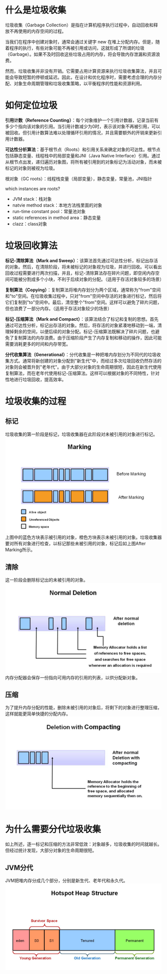 # 什么是垃圾收集
垃圾收集（Garbage Collection）是指在计算机程序执行过程中，自动回收和释放不再使用的内存空间的过程。

当我们在程序中创建对象时，通常会通过关键字 new 在堆上分配内存。但是，随着程序的执行，有些对象可能不再被引用或访问，这就形成了所谓的垃圾（Garbage）。如果不及时回收这些垃圾占用的内存，将会导致内存泄漏和资源浪费。

然而，垃圾收集并非没有开销。它需要占用计算资源来执行垃圾收集算法，并且可能会导致短暂的停顿或延迟。因此，在设计和优化程序时，需要考虑合理的内存分配、对象生命周期管理和垃圾收集策略，以平衡程序的性能和资源利用。

# 如何定位垃圾
**引用计数（Reference Counting）**：每个对象维护一个引用计数器，记录当前有多少个指向该对象的引用。当引用计数减少为0时，表示该对象不再被引用，可以被回收。但引用计数算法难以处理循环引用的情况，并且需要额外的开销来更新引用计数器。

**可达性分析算法**：基于根节点（Roots）和引用关系来确定对象的可达性。根节点包括静态变量、线程栈中的局部变量和JNI（Java Native Interface）引用。通过从根节点出发，递归遍历对象图，将所有被引用到的对象标记为活动对象，而未被标记的对象则被视为垃圾。

根对象（GC roots）：线程栈变量（局部变量），静态变量，常量池，JNI指针

which instances are roots?
- JVM stack：栈对象
- natvie method stack：本地方法栈里面的对象
- run-time constant pool：常量池对象
- static references in method area：静态变量
- clazz：class对象

# 垃圾回收算法
**标记-清除算法（Mark and Sweep）**：该算法首先通过可达性分析，标记出存活的对象。然后，在清除阶段，将未被标记的对象视为垃圾，并进行回收。可以看出回收过程需要进行两次扫描，并且，标记-清除算法存在碎片问题，即空闲内存空间可能被分割成多个小块，不利于后续对象的分配。（适用于存活对象较多的场景）

**复制算法（Copying）**：复制算法将堆内存划分为两个区域，通常称为"from"空间和"to"空间。在垃圾收集过程中，只对"from"空间中存活的对象进行标记，然后将它们复制到"to"空间中。最后，清空整个"from"空间。这样可以避免了碎片问题，但也浪费了一部分内存。（适用于存活对象较少的场景）

**标记-压缩算法（Mark and Compact）**：该算法结合了标记和复制的思想。首先通过可达性分析，标记出存活的对象。然后，将存活的对象紧凑地移动到一端，清理掉剩余的空间，以便后续的对象分配。标记-压缩算法既解决了碎片问题，也避免了复制算法的内存浪费。由于压缩阶段产生了内存复制和移动的操作，因此可能需要消耗更多的时间和内存带宽。

**分代收集算法（Generational）**：分代收集是一种把堆内存划分为不同代的垃圾收集方式。通常将新创建的对象分配到"新生代"中，而经过多次垃圾回收仍然存活的对象则会被晋升到"老年代"。由于大部分对象的生命周期很短，因此在新生代使用复制算法，而在老年代使用标记-压缩算法。这样可以根据对象的不同特性，针对性地进行垃圾回收，提高效率。

# 垃圾收集的过程
## 标记
垃圾收集的第一阶段是标记，垃圾收集器在此阶段对未被引用的对象进行标记。
![](../image/JVM/MarkSweep1.jpeg)
上图中的蓝色方块表示被引用的对象，橙色方块表示未被引用的对象。垃圾收集器要对所有对象进行检查，以标记那些未被引用的对象，标记后如上图After Marking所示。

## 清除
这一阶段会删除标记出的未被引用的对象。
![](../image/JVM/MarkSweep2.jpg)
内存分配器会保存一份指向可用内存的引用的列表，以供分配新对象。

## 压缩
为了提升内存分配的性能，删除未被引用的对象后，将剩下的对象进行整理压缩，这样就能更简单快捷的分配内存。
![](../image/JVM/MarkSweep3.jpg)

# 为什么需要分代垃圾收集
如上所述，逐一标记和压缩的方法非常低效：对象越多，垃圾收集的时间就越长。但经过统计发现，大部分对象的生命周期很短。

## JVM分代
JVM把堆内存分成几个部分，分别是新生代、老年代和永久代。
![](../image/JVM/Heap.jpeg)